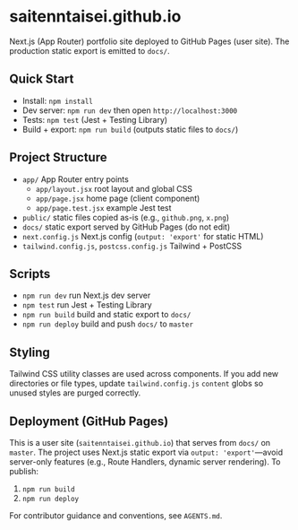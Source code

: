 # saitenntaisei.github.io

Next.js (App Router) portfolio site deployed to GitHub Pages (user site). The production static export is emitted to `docs/`.

## Quick Start
- Install: `npm install`
- Dev server: `npm run dev` then open `http://localhost:3000`
- Tests: `npm test` (Jest + Testing Library)
- Build + export: `npm run build` (outputs static files to `docs/`)

## Project Structure
- `app/` App Router entry points
  - `app/layout.jsx` root layout and global CSS
  - `app/page.jsx` home page (client component)
  - `app/page.test.jsx` example Jest test
- `public/` static files copied as-is (e.g., `github.png`, `x.png`)
- `docs/` static export served by GitHub Pages (do not edit)
- `next.config.js` Next.js config (`output: 'export'` for static HTML)
- `tailwind.config.js`, `postcss.config.js` Tailwind + PostCSS

## Scripts
- `npm run dev` run Next.js dev server
- `npm test` run Jest + Testing Library
- `npm run build` build and static export to `docs/`
- `npm run deploy` build and push `docs/` to `master`

## Styling
Tailwind CSS utility classes are used across components. If you add new directories or file types, update `tailwind.config.js` `content` globs so unused styles are purged correctly.

## Deployment (GitHub Pages)
This is a user site (`saitenntaisei.github.io`) that serves from `docs/` on `master`. The project uses Next.js static export via `output: 'export'`—avoid server-only features (e.g., Route Handlers, dynamic server rendering). To publish:

1. `npm run build`
2. `npm run deploy`

For contributor guidance and conventions, see `AGENTS.md`.
